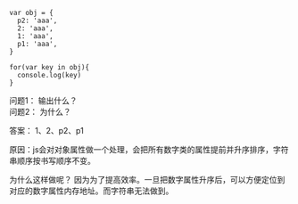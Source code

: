 ```
var obj = {
  p2: 'aaa',
  2: 'aaa',
  1: 'aaa',
  p1: 'aaa',
}

for(var key in obj){
  console.log(key)
}
```

问题1： 输出什么？  
问题2： 为什么？  


答案： 1、2、p2、p1

原因：js会对对象属性做一个处理，会把所有数字类的属性提前并升序排序，字符串顺序按书写顺序不变。

为什么这样做呢？
因为为了提高效率。一旦把数字属性升序后，可以方便定位到对应的数字属性内存地址。而字符串无法做到。


